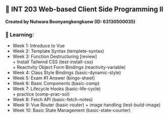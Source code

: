 ## 🍱 INT 203 Web-based Client Side Programming II 

**Created by Nutwara Boonyangkongkaew (ID: 63130500035)**

### 🍣 Learning: <br>
- Week 1: Introduce to Vue
- Week 2: Template Syntax (templete-syntax)
- Week 3: Function Destructuring [review] <br> 
          + Install Tailwind CSS (test-install-css) <br>
          + Reactivity Object Form Bindings (reactivity-variable) 
- Week 4: Class Style Bindings (basic-dynamic-style)
- Week 5: Exam #1 Answer (bingo-sheet)
- Week 6: Basic Components (basic-comp)
- Week 7: Lifecycle Hooks (basic-life-cycle) <br>
          + practice (comp-prac-sol)
- Week 8: Fetch API (basic-fetch-notes)
- Week 9: Vue Router (basic-router) + image handling (test-build-image)
- Week 10: Basic State Management (basic-state-counter)

